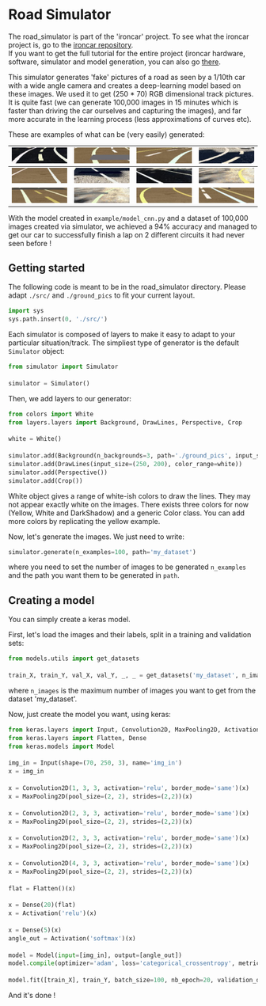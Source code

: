 # Road Simulator

The road_simulator is part of the 'ironcar' project.
To see what the ironcar project is, go to the [ironcar repository](https://github.com/vinzeebreak/ironcar).  
If you want to get the full tutorial for the entire project (ironcar hardware, software, simulator and model generation, you can also go [there](https://docs.google.com/document/d/1jyRhlbmthMA_DuuulYnzUT38okIF_KFZH0a4hh8NCg8/edit?usp=sharing).

This simulator generates 'fake' pictures of a road as seen by a 1/10th car with a wide angle camera and creates a deep-learning model based on these images. We used it to get (250 * 70) RGB dimensional track pictures. It is quite fast (we can generate 100,000 images in 15 minutes which is faster than driving the car ourselves and capturing the images), and far more accurate in the learning process (less approximations of curves etc).

These are examples of what can be (very easily) generated:


![dashed line 1](docs/example0.jpg)  |  ![dashed line 2](docs/example1.jpg)|  ![dashed line 3](docs/example2.jpg)|  ![dashed line 4](docs/example4.jpg)  
:-------------------------:|:-------------------------:|:-------------------------:|:-------------------------:
![plain line 1](docs/example5.jpg)  |  ![plain line 2](docs/example6.jpg)|  ![plain line 3](docs/example7.jpg)|  ![plain line 4](docs/example8.jpg)
![dashed line 5](docs/example3.jpg)  | ![plain_line_5](docs/example9.jpg)  | ![plain_line_6](docs/example10.jpg)  |![plain_line_7](docs/example11.jpg)  


With the model created in `example/model_cnn.py` and a dataset of 100,000 images created via simulator, we achieved a 94% accuracy and managed to get our car to successfully finish a lap on 2 different circuits it had never seen before !

## Getting started

The following code is meant to be in the road_simulator directory. Please adapt `./src/` and `./ground_pics` to fit your current layout.
```python
import sys
sys.path.insert(0, './src/')
```

Each simulator is composed of layers to make it easy to adapt to your particular situation/track. The simpliest type of generator is the default `Simulator` object:
```python
from simulator import Simulator

simulator = Simulator()
```

Then, we add layers to our generator:

```python
from colors import White
from layers.layers import Background, DrawLines, Perspective, Crop

white = White()

simulator.add(Background(n_backgrounds=3, path='./ground_pics', input_size=(250, 200)))
simulator.add(DrawLines(input_size=(250, 200), color_range=white))
simulator.add(Perspective())
simulator.add(Crop())
```

White object gives a range of white-ish colors to draw the lines. They may not appear exactly white on the images.
There exists three colors for now (Yellow, White and DarkShadow) and a generic Color class. You can add more colors by replicating the yellow example.

Now, let's generate the images. We just need to write:

```python
simulator.generate(n_examples=100, path='my_dataset')
```
where you need to set the number of images to be generated `n_examples` and the path you want them to be generated in `path`.


## Creating a model

You can simply create a keras model.

First, let's load the images and their labels, split in a training and validation sets:
```python
from models.utils import get_datasets

train_X, train_Y, val_X, val_Y, _, _ = get_datasets('my_dataset', n_images=1000)
```
where `n_images` is the maximum number of images you want to get from the dataset 'my_dataset'.

Now, just create the model you want, using keras:

```python
from keras.layers import Input, Convolution2D, MaxPooling2D, Activation
from keras.layers import Flatten, Dense
from keras.models import Model

img_in = Input(shape=(70, 250, 3), name='img_in')
x = img_in

x = Convolution2D(1, 3, 3, activation='relu', border_mode='same')(x)
x = MaxPooling2D(pool_size=(2, 2), strides=(2,2))(x)

x = Convolution2D(2, 3, 3, activation='relu', border_mode='same')(x)
x = MaxPooling2D(pool_size=(2, 2), strides=(2,2))(x)

x = Convolution2D(2, 3, 3, activation='relu', border_mode='same')(x)
x = MaxPooling2D(pool_size=(2, 2), strides=(2,2))(x)

x = Convolution2D(4, 3, 3, activation='relu', border_mode='same')(x)
x = MaxPooling2D(pool_size=(2, 2), strides=(2,2))(x)

flat = Flatten()(x)

x = Dense(20)(flat)
x = Activation('relu')(x)

x = Dense(5)(x)
angle_out = Activation('softmax')(x)

model = Model(input=[img_in], output=[angle_out])
model.compile(optimizer='adam', loss='categorical_crossentropy', metrics=['accuracy'])

model.fit([train_X], train_Y, batch_size=100, nb_epoch=20, validation_data=([val_X], val_Y))
```

And it's done !
